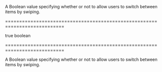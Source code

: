 <!--**
/*-------------------------------------------
    Auto-generated file. Do not modify.
-------------------------------------------

**-->
<!--d-->A Boolean value specifying whether or not to allow users to switch between items by swiping.<!--/d-->
===========================================================================
<!--default-->true<!--/default-->
<!--type-->boolean<!--/type-->
===========================================================================

<!--shortDescription-->
A Boolean value specifying whether or not to allow users to switch between items by swiping.
<!--/shortDescription-->

<!--fullDescription-->

<!--/fullDescription-->